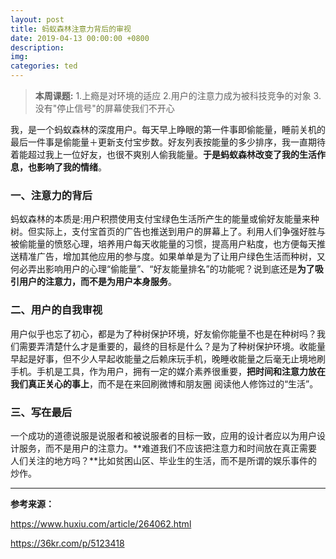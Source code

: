 ```yaml
---
layout: post
title: 蚂蚁森林注意力背后的审视
date: 2019-04-13 00:00:00 +0800
description:
img:
categories: ted
---
```


> **本周课题:**
> 1.上瘾是对环境的适应
> 2.用户的注意力成为被科技竞争的对象
> 3.没有"停止信号"的屏幕使我们不开心

   我，是一个蚂蚁森林的深度用户。每天早上睁眼的第一件事即偷能量，睡前关机的最后一件事是偷能量＋更新支付宝步数。好友列表按能量的多少排序，我一直期待着能超过我上一位好友，也很不爽别人偷我能量。**于是蚂蚁森林改变了我的生活作息，也影响了我的情绪**。

### 一、注意力的背后
蚂蚁森林的本质是:用户积攒使用支付宝绿色生活所产生的能量或偷好友能量来种树。但实际上，支付宝首页的广告也推送到用户的屏幕上了。利用人们争强好胜与被偷能量的愤怒心理，培养用户每天收能量的习惯，提高用户粘度，也方便每天推送精准广告，增加其他应用的参与度。如果单单是为了让用户绿色生活而种树，又何必弄出影响用户的心理“偷能量”、“好友能量排名”的功能呢？说到底还是**为了吸引用户的注意力，而不是为用户本身服务**。

### 二、用户的自我审视
用户似乎也忘了初心，都是为了种树保护环境，好友偷你能量不也是在种树吗？我们需要弄清楚什么才是重要的，最终的目标是什么？是为了种树保护环境。收能量早起是好事，但不少人早起收能量之后赖床玩手机，晚睡收能量之后毫无止境地刷手机。手机是工具，作为用户，拥有一定的媒介素养很重要，**把时间和注意力放在我们真正关心的事上**，而不是在来回刷微博和朋友圈
阅读他人修饰过的“生活”。

### 三、写在最后
一个成功的道德说服是说服者和被说服者的目标一致，应用的设计者应以为用户设计服务，而不是用户的注意力。**难道我们不应该把注意力和时间放在真正需要人们关注的地方吗？**比如贫困山区、毕业生的生活，而不是所谓的娱乐事件的炒作。


------------



**参考来源：**

<https://www.huxiu.com/article/264062.html>

<https://36kr.com/p/5123418>